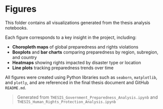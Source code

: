 # Figures

This folder contains all visualizations generated from the thesis analysis notebooks.

Each figure corresponds to a key insight in the project, including:

- **Choropleth maps** of global preparedness and rights violations
- **Boxplots** and **bar charts** comparing preparedness by region, subregion, and country
- **Heatmaps** showing rights impacted by disaster type or location
- **Line plots** tracking preparedness trends over time

All figures were created using Python libraries such as `seaborn`, `matplotlib`, and `plotly`, and are referenced in the final thesis document and GitHub `README.md`.

> Generated from `THESIS_Government_Preparedness_Analysis.ipynb` and `THESIS_Human_Rights_Protection_Analysis.ipynb`
